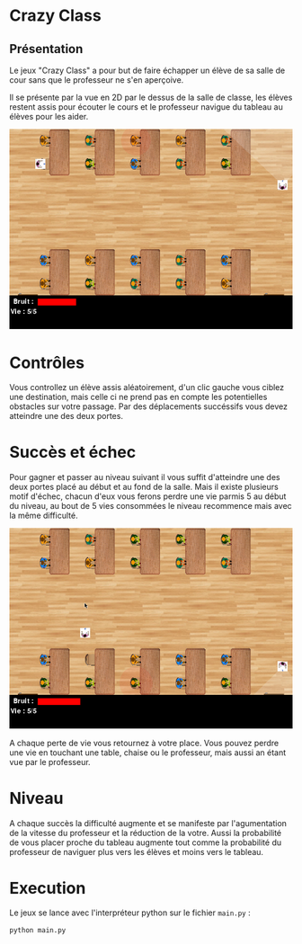 # Crazy Class

## Présentation

Le jeux "Crazy Class" a pour but de faire échapper un élève de sa salle de cour sans que le professeur ne s'en aperçoive.

Il se présente par la vue en 2D par le dessus de la salle de classe, les élèves restent assis pour écouter le cours et le professeur navigue du tableau au élèves pour les aider.

![](wiki/presentation.png)

# Contrôles

Vous controllez un élève assis aléatoirement, d'un clic gauche vous ciblez une destination, mais celle ci ne prend pas en compte les potentielles obstacles sur votre passage. Par des déplacements succéssifs vous devez atteindre une des deux portes.

# Succès et échec

Pour gagner et passer au niveau suivant il vous suffit d'atteindre une des deux portes placé au début et au fond de la salle. Mais il existe plusieurs motif d'échec, chacun d'eux vous ferons perdre une vie parmis 5 au début du niveau, au bout de 5 vies consommées le niveau recommence mais avec la même difficulté.

![](wiki/explication.png)

A chaque perte de vie vous retournez à votre place. Vous pouvez perdre une vie en touchant une table, chaise ou le professeur, mais aussi an étant vue par le professeur.

# Niveau

A chaque succès la difficulté augmente et se manifeste par l'agumentation de la vitesse du professeur et la réduction de la votre. Aussi la probabilité de vous placer proche du tableau augmente tout comme la probabilité du professeur de naviguer plus vers les élèves et moins vers le tableau.

# Execution

Le jeux se lance avec l'interpréteur python sur le fichier `main.py` :

```bash
python main.py
```

